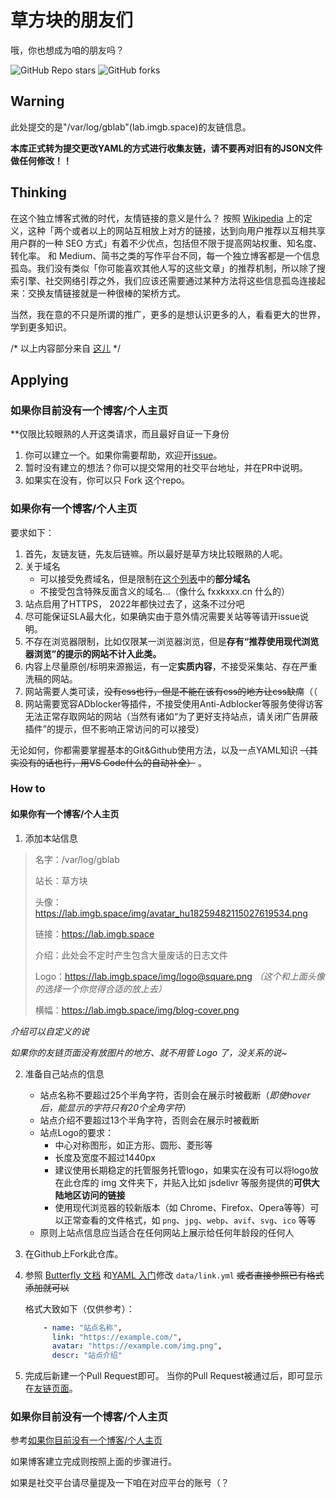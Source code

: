 # 草方块的朋友们
哦，你也想成为咱的朋友吗？

![GitHub Repo stars](https://img.shields.io/github/stars/Grassblock1/Friend-of-mine?style=for-the-badge)
![GitHub forks](https://img.shields.io/github/forks/GrassBlock1/friend-of-mine?color=green&style=for-the-badge)

## Warning
此处提交的是"/var/log/gblab"(lab.imgb.space)的友链信息。

**本库正式转为提交更改YAML的方式进行收集友链，请不要再对旧有的JSON文件做任何修改！！**
## Thinking
在这个独立博客式微的时代，友情链接的意义是什么？
按照 [Wikipedia](https://zh.wikipedia.org/wiki/%E5%8F%8B%E6%83%85%E9%93%BE%E6%8E%A5) 上的定义，这种「两个或者以上的网站互相放上对方的链接，达到向用户推荐以互相共享用户群的一种 SEO 方式」有着不少优点，包括但不限于提高网站权重、知名度、转化率。
和 Medium、简书之类的写作平台不同，每一个独立博客都是一个信息孤岛。我们没有类似「你可能喜欢其他人写的这些文章」的推荐机制，所以除了搜索引擎、社交网络引荐之外，我们应该还需要通过某种方法将这些信息孤岛连接起来：交换友情链接就是一种很棒的架桥方式。

当然，我在意的不只是所谓的推广，更多的是想认识更多的人，看看更大的世界，学到更多知识。


/* 以上内容部分来自 [这儿](https://printempw.github.io/friends/) */

## Applying
### 如果你目前没有一个博客/个人主页
**仅限比较眼熟的人开这类请求，而且最好自证一下身份
1. 你可以建立一个。如果你需要帮助，欢迎开[issue](https://github.com/GrassBlock1/Friend-of-mine/issues)。
2. 暂时没有建立的想法？你可以提交常用的社交平台地址，并在PR中说明。
3. 如果实在没有，你可以只 Fork 这个repo。

### 如果你有一个博客/个人主页
要求如下：
1. 首先，友链友链，先友后链嘛。所以最好是草方块比较眼熟的人呢。
2. 关于域名
    - 可以接受免费域名，但是限制在[这个列表](https://github.com/GrassBlock1/Friend-of-mine/blob/master/url-whitelist.txt)中的**部分域名**
    - 不接受包含特殊反面含义的域名...（像什么 fxxkxxx.cn 什么的）
3. 站点启用了HTTPS， 2022年都快过去了，这条不过分吧
4. 尽可能保证SLA最大化，如果确实由于意外情况需要关站等等请开issue说明。
5. 不存在浏览器限制，比如仅限某一浏览器浏览，但是**存有“推荐使用现代浏览器浏览”的提示的网站不计入此类。**
6. 内容上尽量原创/标明来源搬运，有一定**实质内容**，不接受采集站、存在严重洗稿的网站。
7. 网站需要人类可读，~~没有css也行，但是不能在该有css的地方让css缺席~~（（
8. 网站需要宽容ADblocker等插件，不接受使用Anti-Adblocker等服务使得访客无法正常存取网站的网站（当然有诸如“为了更好支持站点，请关闭广告屏蔽插件”的提示，但不影响正常访问的可以接受）

无论如何，你都需要掌握基本的Git&Github使用方法，以及一点YAML知识 ~~（其实没有的话也行，用VS Code什么的自动补全）~~ 。

### How to
#### 如果你有一个博客/个人主页
1. 添加本站信息

>    名字：/var/log/gblab
>
>    站长：草方块
>
>    头像： https://lab.imgb.space/img/avatar_hu18259482115027619534.png
>
>    链接：https://lab.imgb.space
>
>    介绍：此处会不定时产生包含大量废话的日志文件
>
>    Logo：https://lab.imgb.space/img/logo@square.png *（这个和上面头像的选择一个你觉得合适的放上去）*
>
>    横幅：https://lab.imgb.space/img/blog-cover.png

*介绍可以自定义的说*

*如果你的友链页面没有放图片的地方、就不用管 Logo 了，没关系的说~*

2. 准备自己站点的信息
    - 站点名称不要超过25个半角字符，否则会在展示时被截断（*即使hover后，能显示的字符只有20个全角字符*）
    - 站点介绍不要超过13个半角字符，否则会在展示时被截断
    - 站点Logo的要求：
        - 中心对称图形，如正方形、圆形、菱形等
        - 长度及宽度不超过1440px
        - 建议使用长期稳定的托管服务托管logo，如果实在没有可以将logo放在此仓库的 img 文件夹下，并贴入比如 jsdelivr 等服务提供的**可供大陆地区访问的链接**
        - 使用现代浏览器的较新版本（如 Chrome、Firefox、Opera等等）可以正常查看的文件格式，如 `png`、`jpg`、`webp`、`avif`、`svg`、`ico` 等等
    - 原则上站点信息应当适合在任何网站上展示给任何年龄段的任何人
3. 在Github上Fork此仓库。
4. 参照 [Butterfly 文档](https://butterfly.js.org/posts/dc584b87/#%E5%8F%8B%E6%83%85%E9%8F%88%E6%8E%A5%E6%B7%BB%E5%8A%A0) 和[YAML 入门](https://www.runoob.com/w3cnote/yaml-intro.html)修改 `data/link.yml` ~~或者直接参照已有格式添加就可以~~

    格式大致如下（仅供参考）：
    ```yaml
        - name: "站点名称",
          link: "https://example.com/",
          avatar: "https://example.com/img.png",
          descr: "站点介绍"  
    ```
5. 完成后新建一个Pull Request即可。
当你的Pull Request被通过后，即可显示在[友链页面](https://lab.imgb.space/friends)。

### 如果你目前没有一个博客/个人主页
参考[如果你目前没有一个博客/个人主页](#如果你目前没有一个博客个人主页)

如果博客建立完成则按照上面的步骤进行。

如果是社交平台请尽量提及一下咱在对应平台的账号（？
